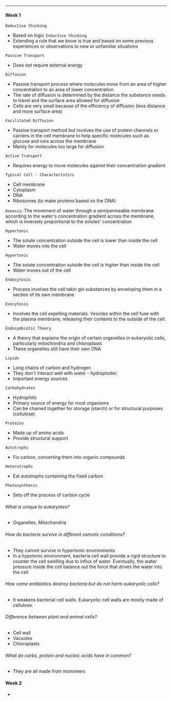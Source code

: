 ***
#### Week 1
`Deductive thinking`
* Based on logic
`Inductive thinking`
* Extending a rule that we know is true and based on some previous experiences or observations to new or unfamiliar situations

`Passive Transport`
* Does not require external energy

`Diffusion`
* Passive transport process where molecules move from an area of higher concentration to an area of lower concentration
* The rate of diffusion is determined by the distance the substance needs to travel and the surface area allowed for diffusion
* Cells are very small because of the efficiency of diffusion (less distance and more surface area)

`Facilitated Diffusion`
* Passive transport method but involves the use of protein channels or carriers in the cell membrane to help specific molecules such as glucose and ions across the membrane
* Mainly for molecules too large for diffusion

`Active Transport`
* Requires energy to move molecules against their concentration gradient

`Typical Cell - Characteristics`
* Cell membrane
* Cytoplasm
* DNA
* Ribosomes (to make proteins based on the DNA)

`Osmosis`: The movement of water through a semipermeable membrane according to the water's concentration gradient across the membrane, which is inversely proportional to the solutes' concentration

`Hypertonic`
* The solute concentration outside the cell is lower than inside the cell
* Water moves into the cell

`Hypertonic`
* The solute concentration outside the cell is higher than inside the cell
* Water moves out of the cell

`Endocytosis`
* Process involves the cell takin gin substances by enveloping them in a section of its own membrane

`Exocytosis`
* Involves the cell expelling materials. Vesicles within the cell fuse with the plasma membrane, releasing their contents to the outside of the cell.

`Endosymbiotic Theory`
* A theory that explains the origin of certain organelles in eukaryotic cells, particularly mitochondria and chloroplasts
* These organelles still have their own DNA

`Lipids`
* Long chains of carbon and hydrogen
* They don't interact well with water - hydrophobic
* Important energy sources

`Carbohydrates`
* Hydrophilic
* Primary source of energy for most organisms
* Can be chained together for storage (starch) or for structural purposes (cellulose)

`Proteins`
* Made up of amino acids
* Provide structural support

`Autotrophs`
* Fix carbon, converting them into organic compounds

`Heterotrophs`
* Eat autotrophs containing the fixed carbon

`Photosynthesis`
* Sets off the process of carbon cycle
###### What is unique to eukaryotes?
* Organelles, Mitochondria
###### How do bacteria survive in different osmotic conditions?
* They cannot survive in hypertonic environments
* In a hypotonic environment, bacteria cell wall provide a rigid structure to counter the cell swelling due to influx of water. Eventually, the water pressure inside the cell balance out the force that drives the water into the cell
###### How come antibiotics destroy bacteria but do not harm eukaryotic cells?
* It weakens bacterial cell walls. Eukaryotic cell walls are mostly made of cellulose.
###### Difference between plant and animal cells?
* Cell wall
* Vacuoles
* Chloroplasts
###### What do carbs, protein and nucleic acids have in common?
* They are all made from monomers


#### Week 2
* 